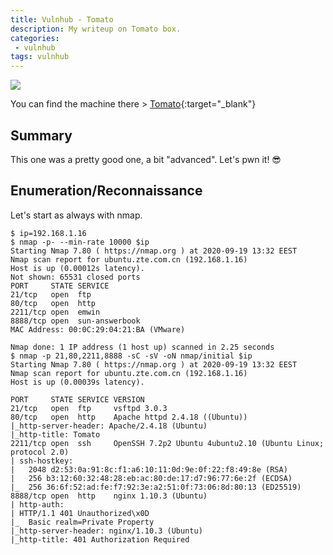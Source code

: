```yaml
---
title: Vulnhub - Tomato
description: My writeup on Tomato box.
categories:
 - vulnhub
tags: vulnhub
---
```


![](https://www.hdwallpaper.nu/wp-content/uploads/2017/03/tomato-3.jpg)

You can find the machine there > [Tomato](https://www.vulnhub.com/entry/tomato-1,557/){:target="_blank"}

## Summary

This one was a pretty good one, a bit "advanced". Let's pwn it! :sunglasses:

## Enumeration/Reconnaissance

Let's start as always with nmap.

```
$ ip=192.168.1.16
$ nmap -p- --min-rate 10000 $ip
Starting Nmap 7.80 ( https://nmap.org ) at 2020-09-19 13:32 EEST
Nmap scan report for ubuntu.zte.com.cn (192.168.1.16)
Host is up (0.00012s latency).
Not shown: 65531 closed ports
PORT     STATE SERVICE
21/tcp   open  ftp
80/tcp   open  http
2211/tcp open  emwin
8888/tcp open  sun-answerbook
MAC Address: 00:0C:29:04:21:BA (VMware)

Nmap done: 1 IP address (1 host up) scanned in 2.25 seconds
$ nmap -p 21,80,2211,8888 -sC -sV -oN nmap/initial $ip
Starting Nmap 7.80 ( https://nmap.org ) at 2020-09-19 13:32 EEST
Nmap scan report for ubuntu.zte.com.cn (192.168.1.16)
Host is up (0.00039s latency).

PORT     STATE SERVICE VERSION
21/tcp   open  ftp     vsftpd 3.0.3
80/tcp   open  http    Apache httpd 2.4.18 ((Ubuntu))
|_http-server-header: Apache/2.4.18 (Ubuntu)
|_http-title: Tomato
2211/tcp open  ssh     OpenSSH 7.2p2 Ubuntu 4ubuntu2.10 (Ubuntu Linux; protocol 2.0)
| ssh-hostkey: 
|   2048 d2:53:0a:91:8c:f1:a6:10:11:0d:9e:0f:22:f8:49:8e (RSA)
|   256 b3:12:60:32:48:28:eb:ac:80:de:17:d7:96:77:6e:2f (ECDSA)
|_  256 36:6f:52:ad:fe:f7:92:3e:a2:51:0f:73:06:8d:80:13 (ED25519)
8888/tcp open  http    nginx 1.10.3 (Ubuntu)
| http-auth: 
| HTTP/1.1 401 Unauthorized\x0D
|_  Basic realm=Private Property
|_http-server-header: nginx/1.10.3 (Ubuntu)
|_http-title: 401 Authorization Required
```
